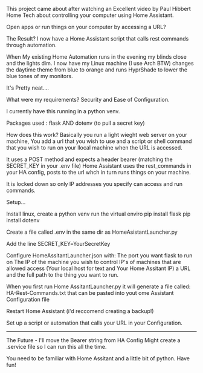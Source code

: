 This project came about after watching an Excellent video by Paul Hibbert Home Tech about controlling your computer using Home Assistant.

Open apps or run things on your computer by accessing a URL?

The Result?
I now have a Home Assistant script that calls rest commands through automation.

When My existing Home Automation runs in the evening my blinds close and the lights dim.
I now have my Linux machine (I use Arch BTW) changes the daytime theme from blue to orange and runs HyprShade to lower the blue tones of my monitors.

It's Pretty neat....

What were my requirements?
Security and
Ease of Configuration.

I currently have this running in a python venv.

Packages used :
    flask AND
    dotenv (to pull a secret key)

How does this work?
Basically you run a light wieght web server on your machine, You add a url that you wish to use and a script or shell command that you wish to run on your llocal machine when the URL is accessed.

It uses a POST method and expects a header bearer (matching the SECRET_KEY in your .env file)
Home Assistant uses the rest_commands in your HA config,  posts to the url whch in turn runs things on your machine.

It is locked down so only IP addresses you specify can access and run commands.

Setup...

Install linux, create a python venv
run the virtual enviro
pip install flask
pip install dotenv

Create a file called .env in the same dir as HomeAsistantLauncher.py

Add the line SECRET_KEY=YourSecretKey

Configure HomeAssitantLauncher.json with:
The port you want flask to run on
The IP of the machine you wish to control
IP's of machines that are allowed access (Your local host for text and Your Home Assitant IP)
a URL and the full path to the thing you want to run.

When you first run Home AssitantLauncher.py it will generate a file called:
HA-Rest-Commands.txt that can be pasted into yout ome Assistant Configuration file

Restart Home Assistant (i'd reccomend creating a backup!)

Set up a script or automation that calls your URL in your Configuration.

---

The Future - 
I'll move the Bearer string from HA Config
Might create a .service file so I can run this all the time.

You need to be familiar with Home Assitant and a little bit of python.
Have fun!
